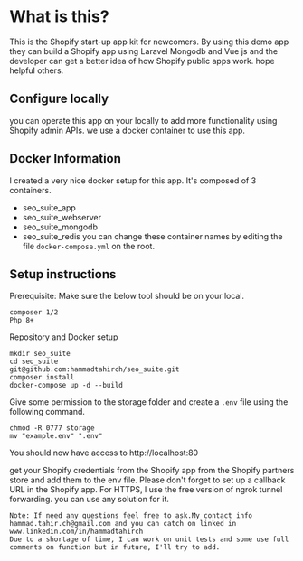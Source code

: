 # What is this?
This is the Shopify start-up app kit for newcomers. By using this demo app they can build a Shopify app using Laravel Mongodb and Vue js and the developer can get a better idea of how Shopify public apps work. hope helpful others.

## Configure locally
you can operate this app on your locally to add more functionality using Shopify admin APIs. we use a docker container to use this app.
## Docker Information

I created a very nice docker setup for this app. It's composed of 3 containers.
- seo_suite_app
- seo_suite_webserver
- seo_suite_mongodb
- seo_suite_redis
you can change these container names by editing the file `docker-compose.yml` on the root.

## Setup instructions

Prerequisite:
Make sure the below tool should be on your local.

    composer 1/2
    Php 8+

Repository and Docker setup

    mkdir seo_suite
    cd seo_suite
    git@github.com:hammadtahirch/seo_suite.git
    composer install
    docker-compose up -d --build

Give some permission to the storage folder and create a `.env` file using the following command.

    chmod -R 0777 storage
    mv "example.env" ".env"

You should now have access to http://localhost:80

get your Shopify credentials from the Shopify app from the Shopify partners store and add them to the env file.
Please don't forget to set up a callback URL in the Shopify app.
For HTTPS, I use the free version of ngrok tunnel forwarding. you can use any solution for it.

    Note: If need any questions feel free to ask.My contact info hammad.tahir.ch@gmail.com and you can catch on linked in 
    www.linkedin.com/in/hammadtahirch
    Due to a shortage of time, I can work on unit tests and some use full comments on function but in future, I'll try to add.